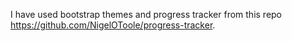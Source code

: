 I have used bootstrap themes and progress tracker from this repo https://github.com/NigelOToole/progress-tracker.
